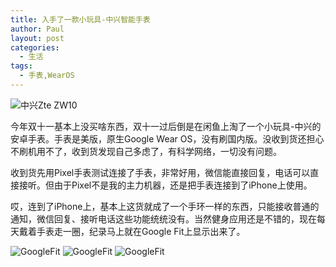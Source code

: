 ```yaml
---
title: 入手了一款小玩具-中兴智能手表
author: Paul
layout: post
categories:
  - 生活
tags:
  - 手表,WearOS
---
```


![中兴Zte ZW10](https://imgs.gq/2018-1012/zte-watch.jpg)

今年双十一基本上没买啥东西，双十一过后倒是在闲鱼上淘了一个小玩具-中兴的安卓手表。手表是美版，原生Google Wear OS，没有刷国内版。没收到货还担心不刷机用不了，收到货发现自己多虑了，有科学网络，一切没有问题。

收到货先用Pixel手表测试连接了手表，非常好用，微信能直接回复，电话可以直接接听。但由于Pixel不是我的主力机器，还是把手表连接到了iPhone上使用。

哎，连到了iPhone上，基本上这货就成了一个手环一样的东西，只能接收普通的通知，微信回复、接听电话这些功能统统没有。当然健身应用还是不错的，现在每天戴着手表走一圈，纪录马上就在Google Fit上显示出来了。

![GoogleFit](https://imgs.gq/2018-1012/zte-googlemap0.jpg)
![GoogleFit](https://imgs.gq/2018-1012/zte-googlemap.jpg)
![GoogleFit](https://imgs.gq/2018-1012/zte-googlemap2.jpg)
